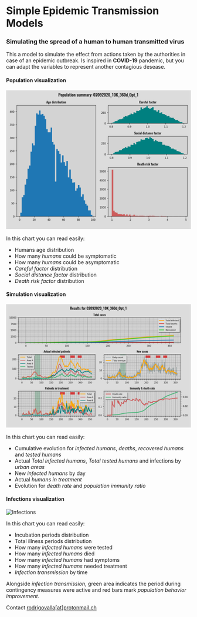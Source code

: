 # Simple Epidemic Transmission Models

### Simulating the spread of a human to human transmitted virus

This a model to simulate the effect from actions taken by the authorities in case of
an epidemic outbreak. Is inspired in **COVID-19** pandemic, but you can adapt the variables to represent
another contagious desease.</br>

#### Population visualization

![Population](https://github.com/rvalla/SETM/raw/master/HumanToHumanModel/SimulationPlots/Population/02092020_10K_360d_Opt_1_population.png)

In this chart you can read easily:

- Humans age distribution
- How many *humans* could be symptomatic
- How many *humans* could be asymptomatic
- *Careful factor* distribution
- *Social distance factor* distribution
- *Death risk factor* distribution

#### Simulation visualization

![Simulation](https://github.com/rvalla/SETM/raw/master/HumanToHumanModel/SimulationPlots/Simulations/02092020_10K_360d_Opt_1.png)

In this chart you can read easily:

- Cumulative evolution for *infected humans*, *deaths*, *recovered humans* and *tested humans*
- Actual *Total infected humans*, *Total tested humans* and infections by *urban areas*
- New *infected humans* by day
- Actual *humans in treatment*
- Evolution for *death rate* and *population immunity ratio*

#### Infections visualization

![Infections](https://github.com/rvalla/SETM/raw/master/HumanToHumanModel/SimulationPlots/Simulations/02092020_10K_360d_Opt_1_infections.png)

In this chart you can read easily:

- Incubation periods distribution
- Total illness periods distribution
- How many *infected humans* were tested
- How many *infected humans* died
- How many *infected humans* had symptoms
- How many *infected humans* needed treatment
- *Infection transmission* by time

Alongside *infection transmission*, green area indicates the period during contingency measures were active 
and red bars mark *population behavior improvement*.


Contact [rodrigovalla[at]protonmail.ch](mailto:rodrigovalla@protonmail.ch)